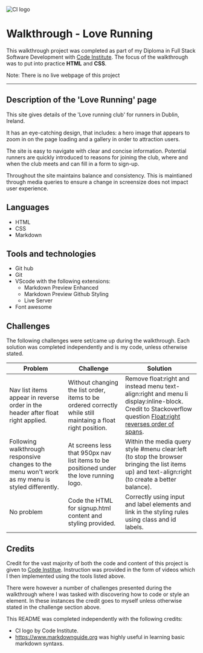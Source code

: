 ![CI logo](https://codeinstitute.s3.amazonaws.com/fullstack/ci_logo_small.png)

# Walkthrough - Love Running

This walkthrough project was completed as part of my Diploma in Full Stack Software Development with [Code Institute](https://codeinstitute.net/full-stack-software-development-diploma/). The focus of the walkthrough was to put into practice **HTML** and **CSS**.

Note: There is no live webpage of this project

***

## Description of the 'Love Running' page
This site gives details of the 'Love running club' for runners in Dublin, Ireland.

It has an eye-catching design, that includes: a hero image that appears to zoom in on the page loading and a gallery in order to attraction users.

The site is easy to navigate with clear and concise information. Potential runners are quickly introduced to reasons for joining the club, where and when the club meets and can fill in a form to sign-up.

Throughout the site maintains balance and consistency. This is maintianed through media queries to ensure a change in screensize does not impact user experience.

## Languages
- HTML
- CSS
- Markdown

## Tools and technologies
- Git hub
- Git
- VScode with the following extensions:
    - Markdown Preview Enhanced
    - Markdown Preview Github Styling
    - Live Server
- Font awesome

## Challenges

The following challenges were set/came up during the walkthrough. Each solution was completed independently and is my code, unless otherwise stated.

| Problem | Challenge | Solution |
| --- | --- | --- |
| Nav list items appear in reverse order in the header after float right applied. | Without changing the list order, items to be ordered correctly while still maintaing a float right position. | Remove float:right and instead menu text-align:right and menu li display:inline-block. Credit to Stackoverflow question [Float:right reverses order of spans](https://stackoverflow.com/questions/4224476/floatright-reverses-order-of-spans).|
| Following walkthrough responsive changes to the menu won't work as my menu is styled differently. | At screens less that 950px nav list items to be positioned under the love running logo. | Within the media query style #menu clear:left (to stop the browser bringing the list items up) and text-align:right (to create a better balance). |
| No problem | Code the HTML for signup.html content and styling provided. | Correctly using input and label elements and link in the styling rules using class and id labels. |

## Credits

Credit for the vast majority of both the code and content of this project is given to [Code Institue](https://codeinstitute.net). Instruction was provided in the form of videos which I then implemented using the tools listed above.

There were however a number of challenges presented during the walkthrough where I was tasked with discovering how to code or style an element. In these instances the credit goes to myself unless otherwise stated in the challenge section above.

This README was completed independently with the following credits:

- CI logo by Code Institute.
- https://www.markdownguide.org was highly useful in learning basic markdown syntaxs.
